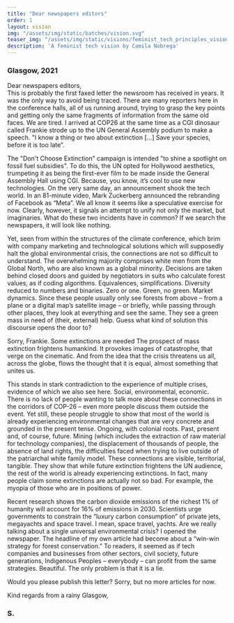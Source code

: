```yaml
---
title: "Dear newspapers editors"
order: 1
layout: vision
img: "/assets/img/static/batches/vision.svg"
teaser_img: "/assets/img/static/visions/feminist_tech_principles_vision_1.jpg"
description: 'A feminist tech vision by Camila Nobrega'
---
```


### Glasgow, 2021

Dear newspapers editors,<br>
This is probably the first faxed letter the newsroom has received in years. It was the only way to avoid being traced. There are many reporters here in the conference halls, all of us running around, trying to grasp the key points and getting only the same fragments of information from the same old faces. We are tired.
I arrived at COP26 at the same time as a CGI dinosaur called Frankie strode up to the UN General Assembly podium to make a speech. "I know a thing or two about extinction […] Save your species, before it is too late”.

The "Don't Choose Extinction" campaign is intended "to shine a spotlight on fossil fuel subsidies". To do this, the UN opted for Hollywood aesthetics, trumpeting it as being the first-ever film to be made inside the General Assembly Hall using CGI. Because, you know, it’s cool to use new technologies.
On the very same day, an announcement shook the tech world. In an 81-minute video, Mark Zuckerberg announced the rebranding of Facebook as “Meta”. We all know it seems like a speculative exercise for now. Clearly, however, it signals an attempt to unify not only the market, but imaginaries.
What do these two incidents have in common? If we search the newspapers, it will look like nothing.

Yet, seen from within the structures of the climate conference, which brim with company marketing and technological solutions which will supposedly halt the global environmental crisis, the connections are not so difficult to understand. The overwhelming majority comprises white men from the Global North, who are also known as a global minority. Decisions are taken behind closed doors and guided by negotiators in suits who calculate forest values, as if coding algorithms.
Equivalences, simplifications. Diversity reduced to numbers and binaries. Zero or one. Green, no green. Market dynamics. Since these people usually only see forests from above – from a plane or a digital map’s satellite image – or briefly, while passing through other places, they look at everything and see the same. They see a green mass in need of (their, external) help. Guess what kind of solution this discourse opens the door to?

Sorry, Frankie. Some extinctions are needed
The prospect of mass extinction frightens humankind. It provokes images of catastrophe, that verge on the cinematic. And from the idea that the crisis threatens us all, across the globe, flows the thought that it is equal, almost something that unites us.

This stands in stark contradiction to the experience of multiple crises, evidence of which we also see here. Social, environmental, economic. There is no lack of people wanting to talk more about these connections in the corridors of COP-26 – even more people discuss them outside the event. Yet still, these people struggle to show that most of the world is already experiencing environmental changes that are very concrete and grounded in the present tense. Ongoing, with colonial roots. Past, present and, of course, future. Mining (which includes the extraction of raw material for technology companies), the displacement of thousands of people, the absence of land rights, the difficulties faced when trying to live outside of the patriarchal white family model.
These connections are visible, territorial, tangible. They show that while future extinction frightens the UN audience, the rest of the world is already experiencing extinctions. In fact, many people claim some extinctions are actually not so bad.  For example, the myopia of those who are in positions of power.

Recent research shows the carbon dioxide emissions of the richest 1% of humanity will account for 16% of emissions in 2030. Scientists urge governments to constrain the “luxury carbon consumption” of private jets, megayachts and space travel. I mean, space travel, yachts. Are we really talking about a single universal environmental crisis?
I opened the newspaper. The headline of my own article had become about a “win-win strategy for forest conservation.” To readers, it seemed as if tech companies and businesses from other sectors, civil society, future generations, Indigenous Peoples – everybody – can profit from the same strategies. Beautiful. The only problem is that it is a lie.

Would you please publish this letter? Sorry, but no more articles for now.

Kind regards from a rainy Glasgow,<br>
### S.









